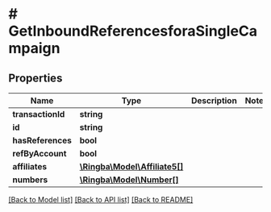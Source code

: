 # # GetInboundReferencesforaSingleCampaign

## Properties

Name | Type | Description | Notes
------------ | ------------- | ------------- | -------------
**transactionId** | **string** |  |
**id** | **string** |  |
**hasReferences** | **bool** |  |
**refByAccount** | **bool** |  |
**affiliates** | [**\Ringba\Model\Affiliate5[]**](Affiliate5.md) |  |
**numbers** | [**\Ringba\Model\Number[]**](Number.md) |  |

[[Back to Model list]](../../README.md#models) [[Back to API list]](../../README.md#endpoints) [[Back to README]](../../README.md)
